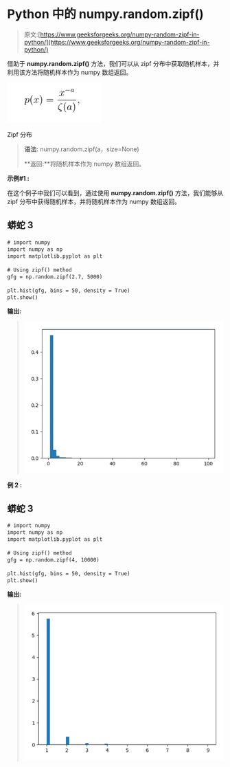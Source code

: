 # Python 中的 numpy.random.zipf()

> 原文:[https://www.geeksforgeeks.org/numpy-random-zipf-in-python/](https://www.geeksforgeeks.org/numpy-random-zipf-in-python/)

借助于 **numpy.random.zipf()** 方法，我们可以从 zipf 分布中获取随机样本，并利用该方法将随机样本作为 numpy 数组返回。

![](img/5fdd0c0e685bbaba515279f9ea722677.png)

Zipf 分布

> **语法:** numpy.random.zipf(a，size=None)
> 
> **返回:**将随机样本作为 numpy 数组返回。

**示例#1 :**

在这个例子中我们可以看到，通过使用 **numpy.random.zipf()** 方法，我们能够从 zipf 分布中获得随机样本，并将随机样本作为 numpy 数组返回。

## 蟒蛇 3

```
# import numpy
import numpy as np
import matplotlib.pyplot as plt

# Using zipf() method
gfg = np.random.zipf(2.7, 5000)

plt.hist(gfg, bins = 50, density = True)
plt.show()
```

**输出:**

> ![](img/2fa7689eb3c47cb1416b1e49ab4bf426.png)

**例 2 :**

## 蟒蛇 3

```
# import numpy
import numpy as np
import matplotlib.pyplot as plt

# Using zipf() method
gfg = np.random.zipf(4, 10000)

plt.hist(gfg, bins = 50, density = True)
plt.show()
```

**输出:**

> ![](img/95f5685d64497a494356dcce2d73dccb.png)